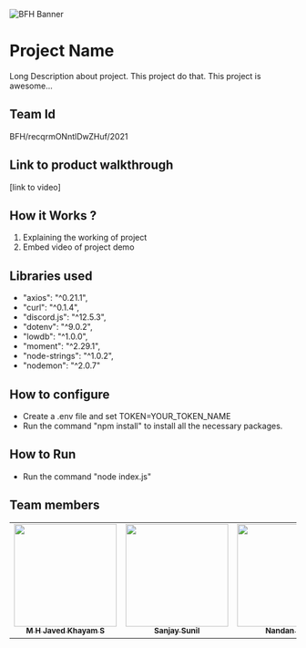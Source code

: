 ![BFH Banner](https://trello-attachments.s3.amazonaws.com/542e9c6316504d5797afbfb9/542e9c6316504d5797afbfc1/39dee8d993841943b5723510ce663233/Frame_19.png)
# Project Name
Long Description about project. This project do that. This project is awesome...
## Team Id
BFH/recqrmONntlDwZHuf/2021
## Link to product walkthrough
[link to video]
## How it Works ?
1. Explaining the working of project
2. Embed video of project demo
## Libraries used
*    "axios": "^0.21.1",
*    "curl": "^0.1.4",
*    "discord.js": "^12.5.3",
*    "dotenv": "^9.0.2",
*    "lowdb": "^1.0.0",
*    "moment": "^2.29.1",
*    "node-strings": "^1.0.2",
*    "nodemon": "^2.0.7"
## How to configure
* Create a .env file and set TOKEN=YOUR_TOKEN_NAME
* Run the command "npm install" to install all the necessary packages.
## How to Run
* Run the command "node index.js"
## Team members
<!-- ALL-CONTRIBUTORS-LIST:START - Do not remove or modify this section -->
<!-- prettier-ignore-start -->
<!-- markdownlint-disable -->
<table>
  <tr>
    <td align="center"><a href="https://github.com/nandakishormpai2001"><img src="https://avatars.githubusercontent.com/u/56354755?v=400" width="180px;" alt=""/><br /><sub><b>M H Javed Khayam S</b></sub></a><br />
    <td align="center"><a href="https://github.com/aswinjayaji"><img src="https://avatars.githubusercontent.com/u/56962781?v=400" width="180px;" alt=""/><br /><sub><b>Sanjay Sunil</b></sub></a><br />
      <td align="center"><a href="https://github.com/Harikrishnan6336"><img src="https://avatars.githubusercontent.com/u/56962754?v=4" width="180px;" alt=""/><br /><sub><b>Nandan N.K.</b></sub></a><br />

